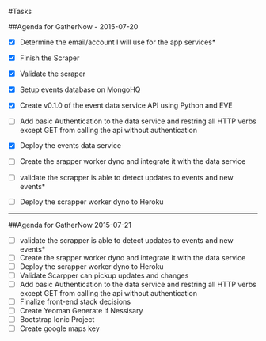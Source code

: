 #Tasks

##Agenda for GatherNow - 2015-07-20

- [x] Determine the email/account I will use for the app services*
- [x] Finish the Scraper
- [x] Validate the scraper
- [x] Setup events database on MongoHQ
- [x] Create v0.1.0 of the event data service API using Python and EVE
- [ ] Add basic Authentication to the data service and restring all HTTP verbs except GET from calling the api without authentication
- [x] Deploy the events data service
- [ ] Create the srapper worker dyno and integrate it with the data service
- [ ] validate the scrapper is able to detect updates to events and new events*
- [ ] Deploy the scrapper worker dyno to Heroku


--------------------------------------------

##Agenda for GatherNow 2015-07-21

- [ ] validate the scrapper is able to detect updates to events and new events*
- [ ] Create the srapper worker dyno and integrate it with the data service
- [ ] Deploy the scrapper worker dyno to Heroku
- [ ] Validate Scarpper can pickup updates and changes
- [ ] Add basic Authentication to the data service and restring all HTTP verbs except GET from calling the api without authentication
- [ ] Finalize front-end stack decisions
- [ ] Create Yeoman Generate if Nessisary
- [ ] Bootstrap Ionic Project
- [ ] Create google maps key
